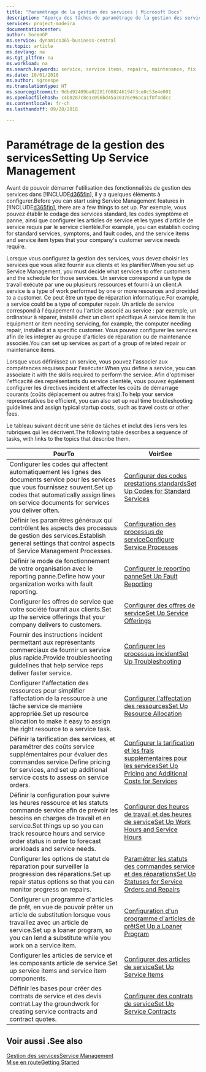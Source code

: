```yaml
---
title: "Paramétrage de la gestion des services | Microsoft Docs"
description: "Aperçu des tâches de paramétrage de la gestion des services en fonction de la manière dont vos partenaires gère leurs services."
services: project-madeira
documentationcenter: 
author: SorenGP
ms.service: dynamics365-business-central
ms.topic: article
ms.devlang: na
ms.tgt_pltfrm: na
ms.workload: na
ms.search.keywords: service, service items, repairs, maintenance, fix
ms.date: 10/01/2018
ms.author: sgroespe
ms.translationtype: HT
ms.sourcegitcommit: 9dbd92409ba02281f008246194f3ce0c53e4e001
ms.openlocfilehash: c4b8287c8e1c056bd45a30376e96aca1f8f4ddcc
ms.contentlocale: fr-ch
ms.lasthandoff: 09/28/2018

---
```


# <a name="setting-up-service-management"></a><span data-ttu-id="1f4bd-103">Paramétrage de la gestion des services</span><span class="sxs-lookup"><span data-stu-id="1f4bd-103">Setting Up Service Management</span></span>
<span data-ttu-id="1f4bd-104">Avant de pouvoir démarrer l'utilisation des fonctionnalités de gestion des services dans [!INCLUDE[d365fin](includes/d365fin_md.md)], il y a quelques éléments à configurer.</span><span class="sxs-lookup"><span data-stu-id="1f4bd-104">Before you can start using Service Management features in [!INCLUDE[d365fin](includes/d365fin_md.md)], there are a few things to set up.</span></span> <span data-ttu-id="1f4bd-105">Par exemple, vous pouvez établir le codage des services standard, les codes symptôme et panne, ainsi que configurer les articles de service et les types d'article de service requis par le service clientèle.</span><span class="sxs-lookup"><span data-stu-id="1f4bd-105">For example, you can establish coding for standard services, symptoms, and fault codes, and the service items and service item types that your company's customer service needs require.</span></span>  

<span data-ttu-id="1f4bd-106">Lorsque vous configurez la gestion des services, vous devez choisir les services que vous allez fournir aux clients et les planifier.</span><span class="sxs-lookup"><span data-stu-id="1f4bd-106">When you set up Service Management, you must decide what services to offer customers and the schedule for those services.</span></span> <span data-ttu-id="1f4bd-107">Un service correspond à un type de travail exécuté par une ou plusieurs ressources et fourni à un client.</span><span class="sxs-lookup"><span data-stu-id="1f4bd-107">A service is a type of work performed by one or more resources and provided to a customer.</span></span> <span data-ttu-id="1f4bd-108">Ce peut être un type de réparation informatique.</span><span class="sxs-lookup"><span data-stu-id="1f4bd-108">For example, a service could be a type of computer repair.</span></span> <span data-ttu-id="1f4bd-109">Un article de service correspond à l'équipement ou l'article associé au service : par exemple, un ordinateur à réparer, installé chez un client spécifique.</span><span class="sxs-lookup"><span data-stu-id="1f4bd-109">A service item is the equipment or item needing servicing, for example, the computer needing repair, installed at a specific customer.</span></span> <span data-ttu-id="1f4bd-110">Vous pouvez configurer les services afin de les intégrer au groupe d'articles de réparation ou de maintenance associés.</span><span class="sxs-lookup"><span data-stu-id="1f4bd-110">You can set up services as part of a group of related repair or maintenance items.</span></span>  
  
<span data-ttu-id="1f4bd-111">Lorsque vous définissez un service, vous pouvez l'associer aux compétences requises pour l'exécuter.</span><span class="sxs-lookup"><span data-stu-id="1f4bd-111">When you define a service, you can associate it with the skills required to perform the service.</span></span> <span data-ttu-id="1f4bd-112">Afin d'optimiser l'efficacité des représentants du service clientèle, vous pouvez également configurer les directives incident et affecter les coûts de démarrage courants (coûts déplacement ou autres frais).</span><span class="sxs-lookup"><span data-stu-id="1f4bd-112">To help your service representatives be efficient, you can also set up real time troubleshooting guidelines and assign typical startup costs, such as travel costs or other fees.</span></span>  

<span data-ttu-id="1f4bd-113">Le tableau suivant décrit une série de tâches et inclut des liens vers les rubriques qui les décrivent.</span><span class="sxs-lookup"><span data-stu-id="1f4bd-113">The following table describes a sequence of tasks, with links to the topics that describe them.</span></span>  
  
| <span data-ttu-id="1f4bd-114">Pour</span><span class="sxs-lookup"><span data-stu-id="1f4bd-114">To</span></span> | <span data-ttu-id="1f4bd-115">Voir</span><span class="sxs-lookup"><span data-stu-id="1f4bd-115">See</span></span> |
| --- | --- |
| <span data-ttu-id="1f4bd-116">Configurer les codes qui affectent automatiquement les lignes des documents service pour les services que vous fournissez souvent.</span><span class="sxs-lookup"><span data-stu-id="1f4bd-116">Set up codes that automatically assign lines on service documents for services you deliver often.</span></span> |[<span data-ttu-id="1f4bd-117">Configurer des codes prestations standards</span><span class="sxs-lookup"><span data-stu-id="1f4bd-117">Set Up Codes for Standard Services</span></span>](service-how-setup-service-coding.md)|
| <span data-ttu-id="1f4bd-118">Définir les paramètres généraux qui contrôlent les aspects des processus de gestion des services.</span><span class="sxs-lookup"><span data-stu-id="1f4bd-118">Establish general settings that control aspects of Service Management Processes.</span></span>|[<span data-ttu-id="1f4bd-119">Configuration des processus de service</span><span class="sxs-lookup"><span data-stu-id="1f4bd-119">Configure Service Processes</span></span>](service-setup-service-processes.md)|
| <span data-ttu-id="1f4bd-120">Définir le mode de fonctionnement de votre organisation avec le reporting panne.</span><span class="sxs-lookup"><span data-stu-id="1f4bd-120">Define how your organization works with fault reporting.</span></span> |[<span data-ttu-id="1f4bd-121">Configurer le reporting panne</span><span class="sxs-lookup"><span data-stu-id="1f4bd-121">Set Up Fault Reporting</span></span>](service-how-setup-fault-reporting.md) |
| <span data-ttu-id="1f4bd-122">Configurer les offres de service que votre société fournit aux clients.</span><span class="sxs-lookup"><span data-stu-id="1f4bd-122">Set up the service offerings that your company delivers to customers.</span></span>|[<span data-ttu-id="1f4bd-123">Configurer des offres de service</span><span class="sxs-lookup"><span data-stu-id="1f4bd-123">Set Up Service Offerings</span></span>](service-how-setup-service-offerings.md)|
| <span data-ttu-id="1f4bd-124">Fournir des instructions incident permettant aux représentants commerciaux de fournir un service plus rapide.</span><span class="sxs-lookup"><span data-stu-id="1f4bd-124">Provide troubleshooting guidelines that help service reps deliver faster service.</span></span> |[<span data-ttu-id="1f4bd-125">Configurer les processus incident</span><span class="sxs-lookup"><span data-stu-id="1f4bd-125">Set Up Troubleshooting</span></span>](service-how-setup-troubleshooting.md) |
| <span data-ttu-id="1f4bd-126">Configurer l'affectation des ressources pour simplifier l'affectation de la ressource à une tâche service de manière appropriée.</span><span class="sxs-lookup"><span data-stu-id="1f4bd-126">Set up resource allocation to make it easy to assign the right resource to a service task.</span></span> |[<span data-ttu-id="1f4bd-127">Configurer l'affectation des ressources</span><span class="sxs-lookup"><span data-stu-id="1f4bd-127">Set Up Resource Allocation</span></span>](service-how-setup-resource-allocation.md) |
| <span data-ttu-id="1f4bd-128">Définir la tarification des services, et paramétrer des coûts service supplémentaires pour évaluer des commandes service.</span><span class="sxs-lookup"><span data-stu-id="1f4bd-128">Define pricing for services, and set up additional service costs to assess on service orders.</span></span> |[<span data-ttu-id="1f4bd-129">Configurer la tarification et les frais supplémentaires pour les services</span><span class="sxs-lookup"><span data-stu-id="1f4bd-129">Set Up Pricing and Additional Costs for Services</span></span>](service-how-setup-service-costs-pricing.md)|
| <span data-ttu-id="1f4bd-130">Définir la configuration pour suivre les heures ressource et les statuts commande service afin de prévoir les besoins en charges de travail et en service.</span><span class="sxs-lookup"><span data-stu-id="1f4bd-130">Set things up so you can track resource hours and service order status in order to forecast workloads and service needs.</span></span>|[<span data-ttu-id="1f4bd-131">Configurer des heures de travail et des heures de service</span><span class="sxs-lookup"><span data-stu-id="1f4bd-131">Set Up Work Hours and Service Hours</span></span>](service-how-setup-work-service-hours.md)|
| <span data-ttu-id="1f4bd-132">Configurer les options de statut de réparation pour surveiller la progression des réparations.</span><span class="sxs-lookup"><span data-stu-id="1f4bd-132">Set up repair status options so that you can monitor progress on repairs.</span></span> | [<span data-ttu-id="1f4bd-133">Paramétrer les statuts des commandes service et des réparations</span><span class="sxs-lookup"><span data-stu-id="1f4bd-133">Set Up Statuses for Service Orders and Repairs</span></span>](service-order-repair-status.md)|
| <span data-ttu-id="1f4bd-134">Configurer un programme d'articles de prêt, en vue de pouvoir prêter un article de substitution lorsque vous travaillez avec un article de service.</span><span class="sxs-lookup"><span data-stu-id="1f4bd-134">Set up a loaner program, so you can lend a substitute while you work on a service item.</span></span> |[<span data-ttu-id="1f4bd-135">Configuration d'un programme d'articles de prêt</span><span class="sxs-lookup"><span data-stu-id="1f4bd-135">Set Up a Loaner Program</span></span>](service-how-setup-loaner-program.md) |
| <span data-ttu-id="1f4bd-136">Configurer les articles de service et les composants article de service.</span><span class="sxs-lookup"><span data-stu-id="1f4bd-136">Set up service items and service item components.</span></span> |[<span data-ttu-id="1f4bd-137">Configurer des articles de service</span><span class="sxs-lookup"><span data-stu-id="1f4bd-137">Set Up Service Items</span></span>](service-how-setup-service-items.md) |
| <span data-ttu-id="1f4bd-138">Définir les bases pour créer des contrats de service et des devis contrat.</span><span class="sxs-lookup"><span data-stu-id="1f4bd-138">Lay the groundwork for creating service contracts and contract quotes.</span></span> |[<span data-ttu-id="1f4bd-139">Configurer des contrats de service</span><span class="sxs-lookup"><span data-stu-id="1f4bd-139">Set Up Service Contracts</span></span>](service-how-setup-service-contracts.md) |

## <a name="see-also"></a><span data-ttu-id="1f4bd-140">Voir aussi .</span><span class="sxs-lookup"><span data-stu-id="1f4bd-140">See also</span></span>
[<span data-ttu-id="1f4bd-141">Gestion des services</span><span class="sxs-lookup"><span data-stu-id="1f4bd-141">Service Management</span></span>](service-service.md)  
[<span data-ttu-id="1f4bd-142">Mise en route</span><span class="sxs-lookup"><span data-stu-id="1f4bd-142">Getting Started</span></span>](product-get-started.md)  

